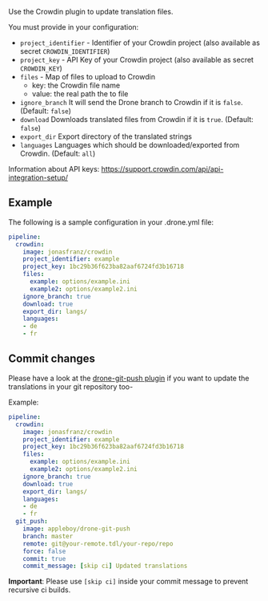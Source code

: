 Use the Crowdin plugin to update translation files.

You must provide in your configuration:

* `project_identifier` - Identifier of your Crowdin project (also available as secret  `CROWDIN_IDENTIFIER`)
* `project_key` - API Key of your Crowdin project (also available as secret  `CROWDIN_KEY`)
* `files` - Map of files to upload to Crowdin
  * key: the Crowdin file name
  * value: the real path the to file
* `ignore_branch` It will send the Drone branch to Crowdin if it is `false`. (Default: `false`)
* `download` Downloads translated files from Crowdin if it is `true`. (Default: `false`)
* `export_dir` Export directory of the translated strings
* `languages` Languages which should be downloaded/exported from Crowdin. (Default: `all`)


Information about API keys: https://support.crowdin.com/api/api-integration-setup/
## Example

The following is a sample configuration in your .drone.yml file:

```yaml
pipeline:
  crowdin:
    image: jonasfranz/crowdin
    project_identifier: example
    project_key: 1bc29b36f623ba82aaf6724fd3b16718
    files:
      example: options/example.ini
      example2: options/example2.ini
    ignore_branch: true
    download: true
    export_dir: langs/
    languages:
    - de
    - fr
```

## Commit changes

Please have a look at the [drone-git-push plugin](https://github.com/appleboy/drone-git-push) if you want to update the translations in your git repository too-

Example:
```yaml
pipeline:
  crowdin:
    image: jonasfranz/crowdin
    project_identifier: example
    project_key: 1bc29b36f623ba82aaf6724fd3b16718
    files:
      example: options/example.ini
      example2: options/example2.ini
    ignore_branch: true
    download: true
    export_dir: langs/
    languages:
    - de
    - fr
  git_push:
    image: appleboy/drone-git-push
    branch: master
    remote: git@your-remote.tdl/your-repo/repo
    force: false
    commit: true
    commit_message: [skip ci] Updated translations
```

**Important**: Please use `[skip ci]` inside your commit message to prevent recursive ci builds.
